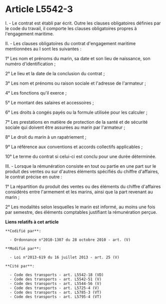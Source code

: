 # Article L5542-3

I. - Le contrat est établi par écrit. Outre les clauses obligatoires définies par le code du travail, il comporte les clauses
obligatoires propres à l'engagement maritime. 

II. - Les clauses obligatoires du contrat d'engagement maritime mentionnées au I sont les suivantes : 

1° Les nom et prénoms du marin, sa date et son lieu de naissance, son numéro d'identification ; 

2° Le lieu et la date de la conclusion du contrat ; 

3° Les nom et prénoms ou raison sociale et l'adresse de l'armateur ; 

4° Les fonctions qu'il exerce ; 

5° Le montant des salaires et accessoires ; 

6° Les droits à congés payés ou la formule utilisée pour les calculer ; 

7° Les prestations en matière de protection de la santé et de sécurité sociale qui doivent être assurées au marin par
l'armateur ; 

8° Le droit du marin à un rapatriement ; 

9° La référence aux conventions et accords collectifs applicables ; 

10° Le terme du contrat si celui-ci est conclu pour une durée déterminée. 

III. - Lorsque la rémunération consiste en tout ou partie en une part sur le produit des ventes ou sur d'autres éléments
spécifiés du chiffre d'affaires, le contrat précise en outre : 

1° La répartition du produit des ventes ou des éléments du chiffre d'affaires considérés entre l'armement et les marins,
ainsi que la part revenant au marin ; 

2° Les modalités selon lesquelles le marin est informé, au moins une fois par semestre, des éléments comptables justifiant la
rémunération perçue.

**Liens relatifs à cet article**

	**Codifié par**:

	  - Ordonnance n°2010-1307 du 28 octobre 2010 - art. (V)

	**Modifié par**:

	  - Loi n°2013-619 du 16 juillet 2013 - art. 25 (V)

	**Cité par**:

	  - Code des transports - art. L5542-18 (VD)
	  - Code des transports - art. L5542-51 (V)
	  - Code des transports - art. L5544-56 (V)
	  - Code des transports - art. L5725-4 (V)
	  - Code des transports - art. L5785-3 (VT)
	  - Code des transports - art. L5795-4 (VT)
